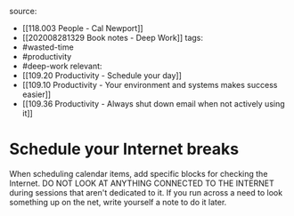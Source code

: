 source: 
- [[118.003 People - Cal Newport]] 
- [[202008281329 Book notes - Deep Work]]
tags: 
- #wasted-time 
- #productivity 
- #deep-work 
relevant:
- [[109.20 Productivity - Schedule your day]]
- [[109.10 Productivity - Your environment and systems makes success easier]]
- [[109.36 Productivity - Always shut down email when not actively using it]]

# Schedule your Internet breaks

When scheduling calendar items, add specific blocks for checking the Internet. DO NOT LOOK AT ANYTHING CONNECTED TO THE INTERNET during sessions that aren't dedicated to it. If you run across a need to look something up on the net, write yourself a note to do it later.

